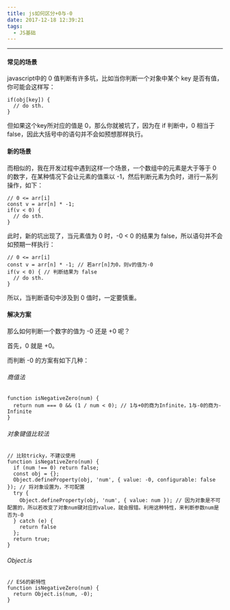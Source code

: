 ```yaml
---
title: js如何区分+0与-0
date: 2017-12-18 12:39:21
tags:
  - JS基础
---
```

---

#### 常见的场景
javascript中的 0 值判断有许多坑，比如当你判断一个对象中某个 key 是否有值，你可能会这样写：
```
if(obj[key]) {
  // do sth.
}
```
但如果这个key所对应的值是 0，那么你就被坑了，因为在 if 判断中，0 相当于 false，因此大括号中的语句并不会如预想那样执行。
#### 新的场景
而相似的，我在开发过程中遇到这样一个场景，一个数组中的元素是大于等于 0 的数字，在某种情况下会让元素的值乘以 -1，然后判断元素为负时，进行一系列操作，如下：
```
// 0 <= arr[i]
const v = arr[n] * -1;
if(v < 0) {
  // do sth.
}
```
此时，新的坑出现了，当元素值为 0 时，-0 < 0 的结果为 false，所以语句并不会如预期一样执行：
```
// 0 <= arr[i]
const v = arr[n] * -1; // 若arr[n]为0，则v的值为-0
if(v < 0) { // 判断结果为 false
  // do sth.
}
```
所以，当判断语句中涉及到 0 值时，一定要慎重。
#### 解决方案
那么如何判断一个数字的值为 -0 还是 +0 呢？

首先，0 就是 +0。

而判断 -0 的方案有如下几种：
###### 商值法
```
function isNegativeZero(num) {
  return num === 0 && (1 / num < 0); // 1与+0的商为Infinite，1与-0的商为-Infinite
}  
```
###### 对象键值比较法
```
// 比较tricky，不建议使用
function isNegativeZero(num) {
  if (num !== 0) return false;
  const obj = {};
  Object.defineProperty(obj, 'num', { value: -0, configurable: false }); // 将对象设置为，不可配置
  try {
    Object.defineProperty(obj, 'num', { value: num }); // 因为对象是不可配置的，所以若改变了对象num键对应的value，就会报错。利用这种特性，来判断参数num是否为-0
  } catch (e) {  
    return false  
  };  
  return true;  
}  
```
###### Object.is
```
// ES6的新特性
function isNegativeZero(num) {
  return Object.is(num, -0);
}
```
